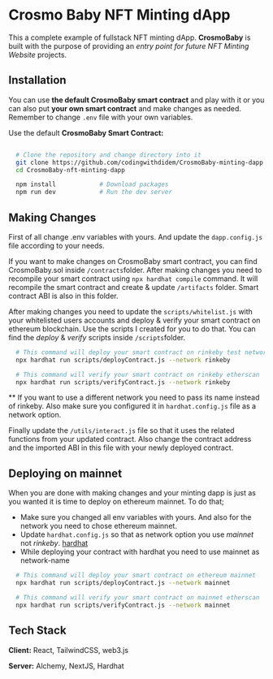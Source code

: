 # Crosmo Baby NFT Minting dApp 

This a complete example of fullstack NFT minting dApp. **CrosmoBaby** is built with the purpose of providing an _entry point for future NFT Minting Website_ projects.




## Installation

You can use **the default CrosmoBaby smart contract** and play with it or you can also put **your own smart contract** and make changes as needed. Remember to change `.env` file with your own variables.

Use the default **CrosmoBaby Smart Contract:**

```bash

  # Clone the repository and change directory into it
  git clone https://github.com/codingwithdidem/CrosmoBaby-minting-dapp.git
  cd CrosmoBaby-nft-minting-dapp

  npm install            # Download packages
  npm run dev            # Run the dev server
```

## Making Changes

First of all change .env variables with yours. And update the `dapp.config.js` file according to your needs.

If you want to make changes on CrosmoBaby smart contract, you can find CrosmoBaby.sol inside `/contracts`folder. After making changes you need to recompile your smart contract using `npx hardhat compile` command. It will recompile the smart contract and create & update `/artifacts` folder. Smart contract ABI is also in this folder.

After making changes you need to update the `scripts/whitelist.js` with your whitelisted users accounts and deploy & verify your smart contract on ethereum blockchain. Use the scripts I created for you
to do that. You can find the _deploy_ & _verify_ scripts inside `/scripts`folder.

```bash
  # This command will deploy your smart contract on rinkeby test network
  npx hardhat run scripts/deployContract.js --network rinkeby

  # This command will verify your smart contract on rinkeby etherscan
  npx hardhat run scripts/verifyContract.js --network rinkeby
```

\*\* If you want to use a different network you need to pass its name instead of rinkeby. Also make sure you configured it
in `hardhat.config.js` file as a network option.

Finally update the `/utils/interact.js` file so that it uses the related functions from your updated contract. Also change the contract address and the imported ABI in this file with your newly deployed contract.

## Deploying on mainnet

When you are done with making changes and your minting dapp is just as you wanted it is time to deploy on ethereum mainnet.
To do that;

- Make sure you changed all env variables with yours. And also for the network you need to chose ethereum mainnet.
- Update `hardhat.config.js` so that as network option you use _mainnet_ not _rinkeby_. [hardhat](https://hardhat.org/tutorial/deploying-to-a-live-network.html)
- While deploying your contract with hardhat you need to use mainnet as network-name

```bash
  # This command will deploy your smart contract on ethereum mainnet
  npx hardhat run scripts/deployContract.js --network mainnet

  # This command will verify your smart contract on mainnet etherscan
  npx hardhat run scripts/verifyContract.js --network mainnet
```

## Tech Stack

**Client:** React, TailwindCSS, web3.js

**Server:** Alchemy, NextJS, Hardhat
